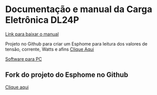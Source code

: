 
# Documentação e manual da Carga Eletrônica DL24P

[Link para baixar o manual](https://www.mediafire.com/folder/m09i9bjv8703d/DL24-DL24P)

Projeto no Github para criar um Esphome para leitura dos  valores de tensão, corrente, Watts e afins [Clique Aqui](https://github.com/syssi/esphome-atorch-dl24)

[Software para PC](https://www.mediafire.com/folder/m09i9bjv8703d/DL24-DL24P#ehb6a9elgztxq)

## Fork do projeto do Esphome no Github
[Clique aqui](https://github.com/edilsoncorrea/esphome-atorch-dl24)

